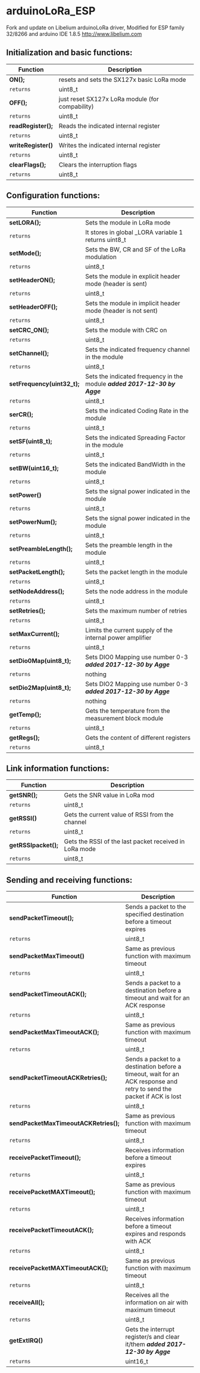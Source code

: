 # arduinoLoRa_ESP
Fork and update on Libelium arduinoLoRa driver, Modified for ESP family 32/8266 and arduino IDE 1.8.5
http://www.libelium.com 



## Initialization and basic functions:

| Function | Description |
| --- | --- |
|**ON();**  |resets and sets the SX127x basic LoRa mode |
| `returns` | uint8_t |
|**OFF();**  |just reset SX127x LoRa module (for compability) |
| `returns` | uint8_t |
|**readRegister();**  |Reads the indicated internal register |
| `returns` | uint8_t |
|**writeRegister()**  |Writes the indicated internal register |
| `returns` | uint8_t |
|**clearFlags();**  |Clears the interruption flags |
| `returns` | uint8_t |


## Configuration functions:

| Function | Description |
| --- | --- |
|**setLORA();**  |Sets the module in LoRa mode |
| `returns` | It stores in global _LORA variable 1 returns uint8_t |
|**setMode();**  |Sets the BW, CR and SF of the LoRa modulation |
| `returns` | uint8_t |
|**setHeaderON();**  |Sets the module in explicit header mode (header is sent) |
| `returns` | uint8_t |
|**setHeaderOFF();**  |Sets the module in implicit header mode (header is not sent) |
| `returns` | uint8_t |
|**setCRC_ON();**  |Sets the module with CRC on |
| `returns` | uint8_t |
|**setChannel();**  |Sets the indicated frequency channel in the module |
| `returns` | uint8_t |
|**setFrequency(uint32_t);**  |Sets the indicated frequency in the module ***added 2017-12-30 by Agge*** |
| `returns` | uint8_t |
|**serCR();**  |Sets the indicated Coding Rate in the module |
| `returns` | uint8_t |
|**setSF(uint8_t);**  |Sets the indicated Spreading Factor in the module |
| `returns` | uint8_t |
|**setBW(uint16_t);**  |Sets the indicated BandWidth in the module |
| `returns` | uint8_t |
|**setPower()**  |Sets the signal power indicated in the module |
| `returns` | uint8_t |
|**setPowerNum();**  |Sets the signal power indicated in the module |
| `returns` | uint8_t |
|**setPreambleLength();**  |Sets the preamble length in the module |
| `returns` | uint8_t |
|**setPacketLength();**  |Sets the packet length in the module |
| `returns` | uint8_t |
|**setNodeAddress();**  |Sets the node address in the module |
| `returns` | uint8_t |
|**setRetries();**  |Sets the maximum number of retries |
| `returns` | uint8_t |
|**setMaxCurrent();**  |Limits the current supply of the internal power amplifier |
| `returns` | uint8_t |
|**setDio0Map(uint8_t);**  |Sets DIO0 Mapping use number 0-3 ***added 2017-12-30 by Agge***|
| `returns` | nothing |
|**setDio2Map(uint8_t);**  |Sets DIO2 Mapping use number 0-3 ***added 2017-12-30 by Agge*** |
| `returns` | nothing |
|**getTemp();**  |Gets the temperature from the measurement block module |
| `returns` | uint8_t |
|**getRegs();**  |Gets the content of different registers |
| `returns` | uint8_t |


## Link information functions:

| Function | Description |
| --- | --- |
|**getSNR();**  |Gets the SNR value in LoRa mod |
| `returns` | uint8_t |
|**getRSSI()**  |Gets the current value of RSSI from the channel |
| `returns` | uint8_t |
|**getRSSIpacket();**  |Gets the RSSI of the last packet received in LoRa mode |
| `returns` | uint8_t |


## Sending and receiving functions:

| Function | Description |
| --- | --- |
|**sendPacketTimeout();**  |Sends a packet to the specified destination before a timeout expires |
| `returns` | uint8_t |
|**sendPacketMaxTimeout()**  |Same as previous function with maximum timeout |
| `returns` | uint8_t |
|**sendPacketTimeoutACK();**  |Sends a packet to a destination before a timeout and wait for an ACK response |
| `returns` | uint8_t |
|**sendPacketMaxTimeoutACK();**  |Same as previous function with maximum timeout |
| `returns` | uint8_t |
|**sendPacketTimeoutACKRetries();**  |Sends a packet to a destination before a timeout, wait for an ACK response and retry to send the packet if ACK is lost |
| `returns` | uint8_t |
|**sendPacketMaxTimeoutACKRetries();**  |Same as previous function with maximum timeout |
| `returns` | uint8_t |
|**receivePacketTimeout();**  |Receives information before a timeout expires |
| `returns` | uint8_t |
|**receivePacketMAXTimeout();**  |Same as previous function with maximum timeout |
| `returns` | uint8_t |
|**receivePacketTimeoutACK();**  |Receives information before a timeout expires and responds with ACK |
| `returns` | uint8_t |
|**receivePacketMAXTimeoutACK();**  |Same as previous function with maximum timeout |
| `returns` | uint8_t |
|**receiveAll();**  |Receives all the information on air with maximum timeout |
| `returns` | uint8_t |
|**getExtIRQ()**  |Gets the interrupt register/s and clear it/them ***added 2017-12-30 by Agge***  |
| `returns` | uint16_t |
